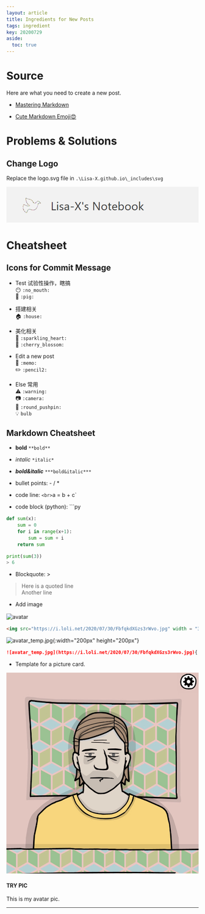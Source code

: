 ```yaml
---
layout: article
title: Ingredients for New Posts
tags: ingredient
key: 20200729
aside:
  toc: true
---
```

<!--more-->

# Source

Here are what you need to create a new post.

- [Mastering Markdown](https://guides.github.com/features/mastering-markdown/)

- [Cute Markdown Emoji:heart_eyes:](https://gist.github.com/rxaviers/7360908)

# Problems & Solutions
## Change Logo
Replace the logo.svg file in `.\Lisa-X.github.io\_includes\svg` <br>

![logo_scn.png](https://github.com/Lisa-X/Lisa-X.github.io/raw/master/pics/screenshots/logo_scn.png)

# Cheatsheet
## Icons for Commit Message

- Test 试验性操作，瞎搞<br>
:no_mouth: `:no_mouth:` <br>
:pig: `:pig:`

- 搭建相关<br>
:house: `:house:`

- 美化相关<br>
:sparkling_heart: `:sparkling_heart:`<br>
:cherry_blossom: `:cherry_blossom:`

- Edit a new post<br>
:memo: `:memo:`<br>
:pencil2: `:pencil2:`

- Else 常用<br>
:warning: `:warning:`<br>
:camera: `:camera:` <br>
:round_pushpin: `:round_pushpin:` <br>
:bulb: `bulb`


## Markdown Cheatsheet
- **bold** `**bold**`

- *intalic* `*italic*`

- ***bold&italic*** `***bold&italic***`

* bullet points: - / *

* code line: ` <br>
`a = b + c`

* code block (python): ```py <br>
```py
def sum(x):
    sum = 0
    for i in range(x+1):
        sum = sum + i
    return sum
```
```py    
print(sum(3))
> 6
```

- Blockquote: >
> Here is a quoted line <br>
> Another line

- Add image

<img src="https://i.loli.net/2020/07/30/FbfqkdXGzs3rWvo.jpg" width = "300" height = "300" alt="avatar" align=center />

```html
<img src="https://i.loli.net/2020/07/30/FbfqkdXGzs3rWvo.jpg" width = "300" height = "300" alt="avatar" align=center />
```

![avatar_temp.jpg](https://i.loli.net/2020/07/30/FbfqkdXGzs3rWvo.jpg){:width="200px" height="200px"}

```md
![avatar_temp.jpg](https://i.loli.net/2020/07/30/FbfqkdXGzs3rWvo.jpg){:width="200px" height="200px"}
```

- Template for a picture card.
<div class="card">
  <div class="card__image">
    <img class="image" src="https://github.com/Lisa-X/Lisa-X.github.io/raw/master/pics/avatar.jpg"/>
  </div>
  <div class="card__content">
    <div class="card__header">
      <h4>TRY PIC</h4>
    </div>
    <p>
      This is my avatar pic.
    </p>
  </div>
</div>


<!--more-->


---
